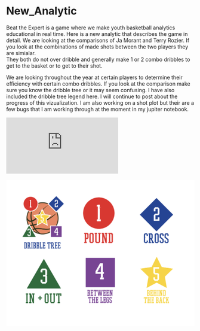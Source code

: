 # New_Analytic

Beat the Expert is a game where we make youth basketball analytics educational in real time.  Here is a new analytic that describes the game in detail.
We are looking at the comparisons of Ja Morant and Terry Rozier.  If you look at the combinations of made shots between the two players they are simialar.  
They both do not over dribble and generally make 1 or 2 combo dribbles to get to the basket or to get to their shot.  

We are looking throughout the year at certain players to determine their efficiency with certain combo dribbles.  If you look at the comparison make sure you
know the dribble tree or it may seem confusing.  I have also included the dribble tree legend here.  I will continue to post about the progress of this vizualization. 
I am also working on a shot plot but their are a few bugs that I am working through at the moment in my jupiter notebook.

![BTE Analytic](https://github.com/rashadwest/rashadwest.github.io/blob/master/_posts/BTE_Combo_Morant_vs_Rozier.pdf)

![BTE Dribble Tree](https://github.com/rashadwest/rashadwest.github.io/blob/master/_posts/Screen%20Shot%202020-08-30%20at%209.37.28%20PM.png)
